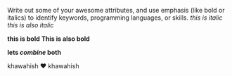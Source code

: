 Write out some of your awesome attributes, and use emphasis (like bold or italics) to identify keywords, programming languages, or skills.
*this is italic*
_this is also italic_

**this is bold**
__This is also bold__

__lets *combine* both__

khawahish :heart: khawahish
